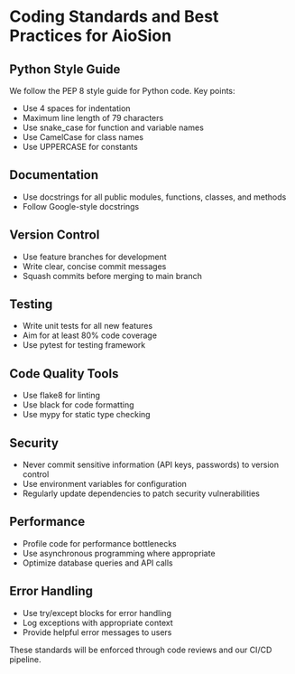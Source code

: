 # Coding Standards and Best Practices for AioSion

## Python Style Guide

We follow the PEP 8 style guide for Python code. Key points:

- Use 4 spaces for indentation
- Maximum line length of 79 characters
- Use snake_case for function and variable names
- Use CamelCase for class names
- Use UPPERCASE for constants

## Documentation

- Use docstrings for all public modules, functions, classes, and methods
- Follow Google-style docstrings

## Version Control

- Use feature branches for development
- Write clear, concise commit messages
- Squash commits before merging to main branch

## Testing

- Write unit tests for all new features
- Aim for at least 80% code coverage
- Use pytest for testing framework

## Code Quality Tools

- Use flake8 for linting
- Use black for code formatting
- Use mypy for static type checking

## Security

- Never commit sensitive information (API keys, passwords) to version control
- Use environment variables for configuration
- Regularly update dependencies to patch security vulnerabilities

## Performance

- Profile code for performance bottlenecks
- Use asynchronous programming where appropriate
- Optimize database queries and API calls

## Error Handling

- Use try/except blocks for error handling
- Log exceptions with appropriate context
- Provide helpful error messages to users

These standards will be enforced through code reviews and our CI/CD pipeline.